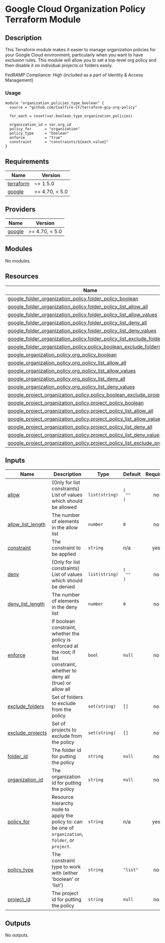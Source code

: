 # Google Cloud Organization Policy Terraform Module

## Description

This Terraform module makes it easier to manage organization policies for your Google Cloud environment, particularly when you want to have exclusion rules. This module will allow you to set a top-level org policy and then disable it on individual projects or folders easily.

FedRAMP Compliance: High (included as a part of Identity & Access Management)

### Usage

```
module "organization_policies_type_boolean" {
  source = "github.com/Coalfire-CF/terraform-gcp-org-policy"

  for_each = toset(var.boolean_type_organization_policies)

  organization_id = var.org_id
  policy_for      = "organization"
  policy_type     = "boolean"
  enforce         = "true"
  constraint      = "constraints/${each.value}"
}
```

<!-- BEGIN_TF_DOCS -->
## Requirements

| Name | Version |
|------|---------|
| <a name="requirement_terraform"></a> [terraform](#requirement\_terraform) | ~> 1.5.0 |
| <a name="requirement_google"></a> [google](#requirement\_google) | >= 4.70, < 5.0 |

## Providers

| Name | Version |
|------|---------|
| <a name="provider_google"></a> [google](#provider\_google) | >= 4.70, < 5.0 |

## Modules

No modules.

## Resources

| Name | Type |
|------|------|
| [google_folder_organization_policy.folder_policy_boolean](https://registry.terraform.io/providers/hashicorp/google/latest/docs/resources/folder_organization_policy) | resource |
| [google_folder_organization_policy.folder_policy_list_allow_all](https://registry.terraform.io/providers/hashicorp/google/latest/docs/resources/folder_organization_policy) | resource |
| [google_folder_organization_policy.folder_policy_list_allow_values](https://registry.terraform.io/providers/hashicorp/google/latest/docs/resources/folder_organization_policy) | resource |
| [google_folder_organization_policy.folder_policy_list_deny_all](https://registry.terraform.io/providers/hashicorp/google/latest/docs/resources/folder_organization_policy) | resource |
| [google_folder_organization_policy.folder_policy_list_deny_values](https://registry.terraform.io/providers/hashicorp/google/latest/docs/resources/folder_organization_policy) | resource |
| [google_folder_organization_policy.folder_policy_list_exclude_folders](https://registry.terraform.io/providers/hashicorp/google/latest/docs/resources/folder_organization_policy) | resource |
| [google_folder_organization_policy.policy_boolean_exclude_folders](https://registry.terraform.io/providers/hashicorp/google/latest/docs/resources/folder_organization_policy) | resource |
| [google_organization_policy.org_policy_boolean](https://registry.terraform.io/providers/hashicorp/google/latest/docs/resources/organization_policy) | resource |
| [google_organization_policy.org_policy_list_allow_all](https://registry.terraform.io/providers/hashicorp/google/latest/docs/resources/organization_policy) | resource |
| [google_organization_policy.org_policy_list_allow_values](https://registry.terraform.io/providers/hashicorp/google/latest/docs/resources/organization_policy) | resource |
| [google_organization_policy.org_policy_list_deny_all](https://registry.terraform.io/providers/hashicorp/google/latest/docs/resources/organization_policy) | resource |
| [google_organization_policy.org_policy_list_deny_values](https://registry.terraform.io/providers/hashicorp/google/latest/docs/resources/organization_policy) | resource |
| [google_project_organization_policy.policy_boolean_exclude_projects](https://registry.terraform.io/providers/hashicorp/google/latest/docs/resources/project_organization_policy) | resource |
| [google_project_organization_policy.project_policy_boolean](https://registry.terraform.io/providers/hashicorp/google/latest/docs/resources/project_organization_policy) | resource |
| [google_project_organization_policy.project_policy_list_allow_all](https://registry.terraform.io/providers/hashicorp/google/latest/docs/resources/project_organization_policy) | resource |
| [google_project_organization_policy.project_policy_list_allow_values](https://registry.terraform.io/providers/hashicorp/google/latest/docs/resources/project_organization_policy) | resource |
| [google_project_organization_policy.project_policy_list_deny_all](https://registry.terraform.io/providers/hashicorp/google/latest/docs/resources/project_organization_policy) | resource |
| [google_project_organization_policy.project_policy_list_deny_values](https://registry.terraform.io/providers/hashicorp/google/latest/docs/resources/project_organization_policy) | resource |
| [google_project_organization_policy.project_policy_list_exclude_projects](https://registry.terraform.io/providers/hashicorp/google/latest/docs/resources/project_organization_policy) | resource |

## Inputs

| Name | Description | Type | Default | Required |
|------|-------------|------|---------|:--------:|
| <a name="input_allow"></a> [allow](#input\_allow) | (Only for list constraints) List of values which should be allowed | `list(string)` | <pre>[<br>  ""<br>]</pre> | no |
| <a name="input_allow_list_length"></a> [allow\_list\_length](#input\_allow\_list\_length) | The number of elements in the allow list | `number` | `0` | no |
| <a name="input_constraint"></a> [constraint](#input\_constraint) | The constraint to be applied | `string` | n/a | yes |
| <a name="input_deny"></a> [deny](#input\_deny) | (Only for list constraints) List of values which should be denied | `list(string)` | <pre>[<br>  ""<br>]</pre> | no |
| <a name="input_deny_list_length"></a> [deny\_list\_length](#input\_deny\_list\_length) | The number of elements in the deny list | `number` | `0` | no |
| <a name="input_enforce"></a> [enforce](#input\_enforce) | If boolean constraint, whether the policy is enforced at the root; if list constraint, whether to deny all (true) or allow all | `bool` | `null` | no |
| <a name="input_exclude_folders"></a> [exclude\_folders](#input\_exclude\_folders) | Set of folders to exclude from the policy | `set(string)` | `[]` | no |
| <a name="input_exclude_projects"></a> [exclude\_projects](#input\_exclude\_projects) | Set of projects to exclude from the policy | `set(string)` | `[]` | no |
| <a name="input_folder_id"></a> [folder\_id](#input\_folder\_id) | The folder id for putting the policy | `string` | `null` | no |
| <a name="input_organization_id"></a> [organization\_id](#input\_organization\_id) | The organization id for putting the policy | `string` | `null` | no |
| <a name="input_policy_for"></a> [policy\_for](#input\_policy\_for) | Resource hierarchy node to apply the policy to: can be one of `organization`, `folder`, or `project`. | `string` | n/a | yes |
| <a name="input_policy_type"></a> [policy\_type](#input\_policy\_type) | The constraint type to work with (either 'boolean' or 'list') | `string` | `"list"` | no |
| <a name="input_project_id"></a> [project\_id](#input\_project\_id) | The project id for putting the policy | `string` | `null` | no |

## Outputs

No outputs.
<!-- END_TF_DOCS -->